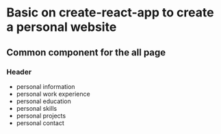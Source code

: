 # Basic on create-react-app to create a personal website

## Common component for the all page

### Header

* personal information
* personal work experience
* personal education
* personal skills
* personal projects
* personal contact
 